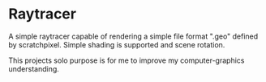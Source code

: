 # Raytracer
A simple raytracer capable of rendering a simple file format ".geo" defined by scratchpixel.
Simple shading is supported and scene rotation. 

This projects solo purpose is for me to improve my computer-graphics understanding.  
